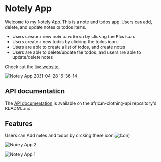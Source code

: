 # Notely App

Welcome to my Notely App.   This is a note and todos app. Users can add, delete, and update notes or todos items.
* Users create a new note to write on by clicking the Plus icon. 
* Users create a new todos  by clicking the todos icon. 
* Users are able to create a list of todos, and create notes 
* Users are able to delete/update the todos, and users are able to update/delete notes 

Check out the [live website.](https://note-pad-app-mayenthedeveloper.vercel.app) 

![Notely App 2021-04-28 16-36-14](https://user-images.githubusercontent.com/70912329/116485391-f282da80-a83f-11eb-96b4-70a60726a334.png)

## API documentation
The [API documentation](https://github.com/Mayenthedeveloper/note-app-api/blob/master/README.md) is available on the african-clothing-api repository's README.md.

## Features
Users can Add notes and todos by clicking these icon.![Icon](https://user-images.githubusercontent.com/70912329/116485775-e77c7a00-a840-11eb-9ec0-b60b58c6fa31.png))


![Notely App 2](https://user-images.githubusercontent.com/70912329/116485784-ee0af180-a840-11eb-8fa6-eff17941331e.png)


![Notely App 1](https://user-images.githubusercontent.com/70912329/116485793-f2cfa580-a840-11eb-9b70-b2f1e32aa9e8.png)


